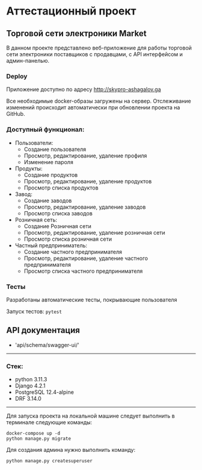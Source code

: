 # Аттестационный проект
##  Торговой сети электроники Market

В данном проекте представлено веб-приложение для работы торговой сети электроники поставщиков с продавцами, 
с API интерфейсом и админ-панелью.

### Deploy
Приложение доступно по адресу <http://skypro-ashagalov.ga>

Все необходимые docker-образы загружены на сервер.
Отслеживание изменений происходит автоматически при обновлении проекта на GitHub.

### Доступный функционал:
* Пользователи:
  * Создание пользователя
  * Просмотр, редактирование, удаление профиля
  * Изменение пароля
* Продукты:
  * Создание продуктов
  * Просмотр, редактирование, удаление продуктов
  * Просмотр списка продуктов
* Завод:
  * Создание заводов
  * Просмотр, редактирование, удаление заводов
  * Просмотр списка заводов
* Розничная сеть:
  * Создание Розничная сети
  * Просмотр, редактирование, удаление розничная сети
  * Просмотр списка розничная сети
* Частный предприниматель:
  * Создание частного предпринимателя
  * Просмотр, редактирование, удаление частного предпринимателя
  * Просмотр списка частного предпринимателя

### Тесты
Разработаны автоматические тесты, покрывающие пользователя

Запуск тестов: `pytest`

## API документация

* 'api/schema/swagger-ui/'
___
### Стек:
- python 3.11.3
- Django 4.2.1
- PostgreSQL 12.4-alpine
- DRF 3.14.0

___
Для запуска проекта на локальной машине следует выполнить в терминале следующие команды:
```
docker-compose up -d
python manage.py migrate

```
Для создания админа нужно выполнить команду:
```
python manage.py createsuperuser

```